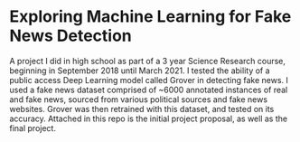 # Exploring Machine Learning for Fake News Detection

A project I did in high school as part of a 3 year Science Research course, beginning in September 2018 until March 2021. I tested the ability of a public access Deep Learning model called Grover in detecting fake news. I used a fake news dataset comprised of ~6000 annotated instances of real and fake news, sourced from various political sources and fake news websites. Grover was then retrained with this dataset, and tested on its accuracy. Attached in this repo is the initial project proposal, as well as the final project.
